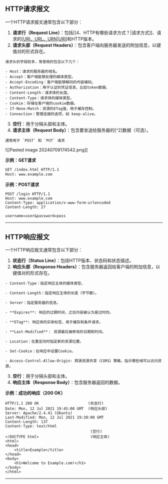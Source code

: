 ## HTTP请求报文

一个HTTP请求报文通常包含以下部分：

1. **请求行（Request Line）**：包括[[4、HTTP有哪些请求方式？|请求方式]]、请求的[[URI、URL、URN|URI]](统一资源标识符)和HTTP版本。
2. **请求头部（Request Headers）**：包含客户端向服务器发送的附加信息，以键值对的形式存在。
```ad-info
请求头的字段较多，常使用的包含以下几个：

- Host：请求的服务器的域名。
- Accept：客户端能够处理的媒体类型。
- Accept-Encoding：客户端能够解码的内容编码。
- Authorization：用于认证的凭证信息，比如token数据。
- Content-Length：请求体的长度。
- Content-Type：请求体的媒体类型。
- Cookie：存储在客户端的cookie数据。
- If-None-Match：资源的ETag值，用于缓存控制。
- Connection：管理连接的选项，如 keep-alive。
```
3. **空行**：用于分隔头部和主体。
4. **请求主体（Request Body）**：包含要发送给服务器的[^2]数据（可选）。
```ad-tip
通常用于 `POST` 和 `PUT` 请求
```

![[Pasted image 20240709174542.png]]

**示例：GET请求**

```Bash
GET /index.html HTTP/1.1
Host: www.example.com
```

**示例：POST请求**

```
POST /login HTTP/1.1
Host: www.example.com
Content-Type: application/x-www-form-urlencoded
Content-Length: 27

username=user&password=pass
```

---
## HTTP响应报文

一个HTTP响应报文通常包含以下部分：

1. **状态行（Status Line）**：包括HTTP版本、状态码和状态描述。
2. **响应头部（Response Headers）**：包含服务器返回给客户端的附加信息，以键值对的形式存在。
```ad-info
- Content-Type：指定响应主体的媒体类型。
    
- Content-Length：指定响应主体的长度（字节数）。
    
- Server：指定服务器的信息。
    
- **Expires**: 响应的过期时间，之后内容被认为是过时的。
    
- **ETag**: 响应体的实体标签，用于缓存和条件请求。
    
- **Last-Modified**： 资源最后被修改的日期和时间。
    
- Location：在重定向时指定新的资源位置。
    
- Set-Cookie：在响应中设置Cookie。
    
- Access-Control-Allow-Origin: 跨源资源共享（CORS）策略，指示哪些域可以访问资源。
```
3. **空行**：用于分隔头部和主体。
4. **响应主体（Response Body）**：包含服务器返回的数据。

**示例：成功的响应（200 OK）**

```
HTTP/1.1 200 OK                      (状态行)
Date: Mon, 12 Jul 2021 19:45:00 GMT  (响应头部)
Server: Apache/2.4.41 (Ubuntu)
Last-Modified: Mon, 12 Jul 2021 19:30:00 GMT
Content-Length: 137
Content-Type: text/html
                                      (空行)
<!DOCTYPE html>                       (响应主体)
<html>
<head>
    <title>Example</title>
</head>
<body>
    <h1>Welcome to Example.com!</h1>
</body>
</html>
```

---

